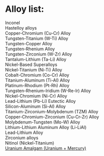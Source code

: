 # Alloy list:  
Inconel  
Hastelloy alloys  
Copper-Chromium (Cu-Cr) Alloy  
Tungsten-Titanium (W-Ti) Alloy  
Tungsten-Copper Alloy  
Tungsten-Rhenium Alloy  
Tungsten-Zirconium (W-Zr) Alloy   
Tantalum-Lithium (Ta-Li) Alloy   
Nickel-Based Superalloys   
Nickel-Titanium (Ni-Ti) Alloy   
Cobalt-Chromium (Co-Cr) Alloy  
Titanium-Aluminum (Ti-Al) Alloy   
Platinum-Rhodium (Pt-Rh) Alloy  
Tungsten-Rhenium-Iridium (W-Re-Ir) Alloy   
Nickel-Chromium (Ni-Cr) Alloy   
Lead-Lithium (Pb-Li) Eutectic Alloy   
Silicon-Aluminum (Si-Al) Alloy  
Titanium-Zirconium-Molybdenum (TZM) Alloy   
Copper-Chromium-Zirconium (Cu-Cr-Zr) Alloy   
Molybdenum-Tungsten (Mo-W) Alloy   
Lithium-Lithium Aluminum Alloy (Li-LiAl)  
Lead-Lithium Alloy   
Zirconium alloys   
Nitinol (Nickel-Titanium)   
[Uranium Amalgam (Uranium + Mercury)](/assets/docs/universe/chemy/Elements/alloy/about/uranium-amalgam.md)   

